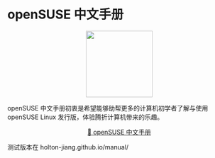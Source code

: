 # openSUSE 中文手册

<p align="center">
<img src="[open](https://holton-jiang.github.io/cn-manual/assets/openSUSE-Light.9da72a1c.png)" height="150">
</p>
openSUSE 中文手册初衷是希望能够助帮更多的计算机初学者了解与使用 openSUSE Linux 发行版，体验腾折计算机带来的乐趣。
<p align="center">
 <a href="https://holton-jiang.github.io/cn-manual/">📜 openSUSE 中文手册</a>
</p>
测试版本在 holton-jiang.github.io/manual/

<!-- readme: collaborators,contributors -start -->
<!-- readme: collaborators,contributors -end -->

